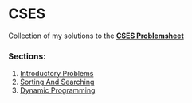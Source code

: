 # CSES
Collection of my solutions to the [**CSES Problemsheet**](https://cses.fi/problemset/)

### Sections:
1. [Introductory Problems](https://github.com/bose-sayan/CSES/tree/master/Introductory_Problems)
2. [Sorting And Searching](https://github.com/bose-sayan/CSES/tree/master/Sorting_And_Searching)
3. [Dynamic Programming](https://github.com/bose-sayan/CSES/tree/master/Dynamic_Programming)
